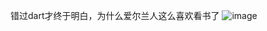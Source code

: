 错过dart才终于明白，为什么爱尔兰人这么喜欢看书了
![image](https://github.com/magiclucky1996/test--repo/assets/130079418/96c8734f-7fdc-4ff0-abe4-e28000bdb966)

